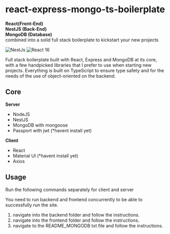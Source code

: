 # react-express-mongo-ts-boilerplate
**React(Front-End)**<br/>
**NestJS (Back-End)**<br/>
**MongoDB (Database)**<br/>
combined into a solid full stack boilerplate to kickstart your new projects

![NestJs](https://img.shields.io/badge/express-4.17.x-green.svg)
![React 16](https://img.shields.io/badge/reactjs-16.13.x-green.svg)

Full stack boilerplate built with React, Express and MongoDB at its core, with a few handpicked libraries that I prefer to use when starting new projects. Everything is built on TypeScript to ensure type safety and for the needs of the use of object-oriented on the backend.

## Core

**Server**
- NodeJS
- NestJS
- MongoDB with mongoose
- Passport with jwt (*havent install yet)

**Client**
- React
- Material UI (*havent install yet)
- Axios


## Usage

Run the following commands separately for client and server

You need to run backend and frontend concurrently to be able to successfully run the site.

1. navigate into the backend folder and follow the instructions.
2. navigate into the frontend folder and follow the instructions.
3. navigate to the README_MONGODB txt file and follow the instructions.
